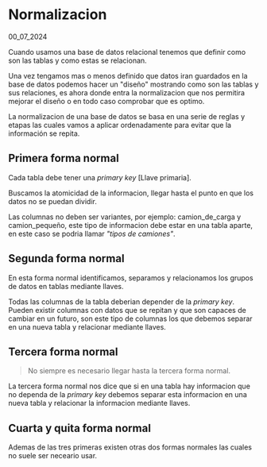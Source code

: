 # Normalizacion
00_07_2024

Cuando usamos una base de datos relacional tenemos que definir como son las tablas y como estas se relacionan. 

Una vez tengamos mas o menos definido que datos iran guardados en la base de datos podemos hacer un "diseño" mostrando como son las tablas y sus relaciones, es ahora donde entra la normalizacion que nos permitira mejorar el diseño o en todo caso comprobar que es optimo.

La normalizacion de una base de datos se basa en una serie de reglas y etapas las cuales vamos a aplicar ordenadamente para evitar que la información se repita.

## Primera forma normal

Cada tabla debe tener una *primary key* [Llave primaria].

Buscamos la atomicidad de la informacion, llegar hasta el punto en que los datos no se puedan dividir.

Las columnas no deben ser variantes, por ejemplo: camion_de_carga y camion_pequeño, este tipo de informacion debe estar en una tabla aparte, en este caso se podria llamar *"tipos de camiones"*.

## Segunda forma normal

En esta forma normal identificamos, separamos y relacionamos los grupos de datos en tablas mediante llaves.

Todas las columnas de la tabla deberian depender de la *primary key*. Pueden existir columnas con datos que se repitan y que son capaces de cambiar en un futuro, son este tipo de columnas los que debemos separar en una nueva tabla y relacionar mediante llaves.

## Tercera forma normal

> No siempre es necesario llegar hasta la tercera forma normal.

La tercera forma normal nos dice que si en una tabla hay informacion que no dependa de la *primary key* debemos separar esta informacion en una nueva tabla y relacionar la informacion mediante llaves.

## Cuarta y quita forma normal

Ademas de las tres primeras existen otras dos formas normales las cuales no suele ser neceario usar.

